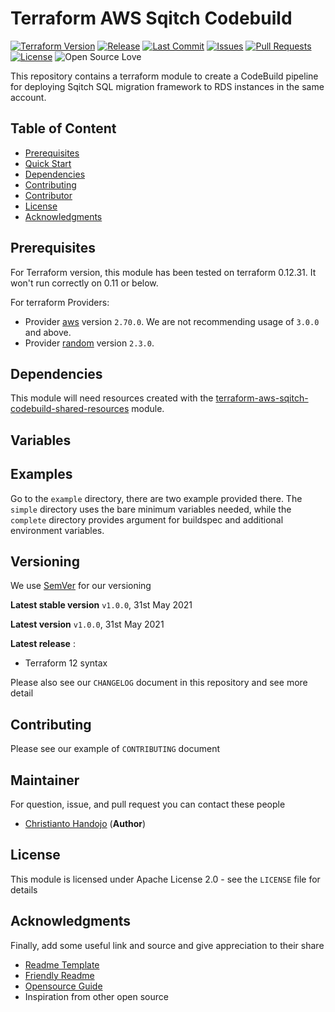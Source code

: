 # Terraform AWS Sqitch Codebuild

[![Terraform Version](https://img.shields.io/badge/Terraform%20Version-0.12.31-blue.svg)](https://releases.hashicorp.com/terraform/)
[![Release](https://img.shields.io/github/release/traveloka/terraform-aws-sqitch-codebuild.svg)](https://github.com/traveloka/terraform-aws-sqitch-codebuild/releases)
[![Last Commit](https://img.shields.io/github/last-commit/traveloka/terraform-aws-sqitch-codebuild.svg)](https://github.com/traveloka/terraform-aws-sqitch-codebuild/commits/master)
[![Issues](https://img.shields.io/github/issues/traveloka/terraform-aws-sqitch-codebuild.svg)](https://github.com/traveloka/terraform-aws-sqitch-codebuild/issues)
[![Pull Requests](https://img.shields.io/github/issues-pr/traveloka/terraform-aws-sqitch-codebuild.svg)](https://github.com/traveloka/terraform-aws-sqitch-codebuild/pulls)
[![License](https://img.shields.io/github/license/traveloka/terraform-aws-sqitch-codebuild.svg)](https://github.com/traveloka/terraform-aws-sqitch-codebuild/blob/master/LICENSE)
![Open Source Love](https://badges.frapsoft.com/os/v1/open-source.png?v=103)

This repository contains a terraform module to create a CodeBuild pipeline for deploying Sqitch SQL migration framework to RDS instances in the same account. 

## Table of Content

- [Prerequisites](#Prerequisites)
- [Quick Start](#Quick-Start)
- [Dependencies](#Dependencies)
- [Contributing](#Contributing)
- [Contributor](#Contributor)
- [License](#License)
- [Acknowledgments](#Acknowledgments)

## Prerequisites

For Terraform version, this module has been tested on terraform 0.12.31. It won't run correctly on 0.11 or below. 

For terraform Providers:

- Provider [aws](https://www.terraform.io/docs/providers/aws/index.html) version `2.70.0`. We are not recommending usage of `3.0.0` and above.
- Provider [random](https://www.terraform.io/docs/providers/random/index.html) version `2.3.0`.

## Dependencies

This module will need resources created with the [terraform-aws-sqitch-codebuild-shared-resources](https://github.com/traveloka/terraform-aws-sqitch-codebuild-shared-resources) module.

## Variables


## Examples

Go to the `example` directory, there are two example provided there. The `simple` directory uses the bare minimum variables needed, while the `complete` directory provides argument for buildspec and additional environment variables.

## Versioning

We use [SemVer](https://semver.org/) for our versioning

**Latest stable version** `v1.0.0`, 31st May 2021

**Latest version** `v1.0.0`, 31st May 2021

**Latest release** :

- Terraform 12 syntax

Please also see our `CHANGELOG` document in this repository and see more detail

## Contributing

Please see our example of `CONTRIBUTING` document

## Maintainer

For question, issue, and pull request you can contact these people

- [Christianto Handojo](https://github.com/handojo1) (**Author**)

## License

This module is licensed under Apache License 2.0 - see the `LICENSE` file for details

## Acknowledgments

Finally, add some useful link and source and give appreciation to their share

- [Readme Template](https://gist.github.com/PurpleBooth/109311bb0361f32d87a2)
- [Friendly Readme](https://rowanmanning.com/posts/writing-a-friendly-readme/)
- [Opensource Guide](https://opensource.guide/starting-a-project/)
- Inspiration from other open source
